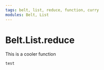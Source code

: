 ```yaml
---
tags: belt, list, reduce, function, curry
modules: Belt, List
---
```


# Belt.List.reduce

This is a cooler function

```re
test
```
